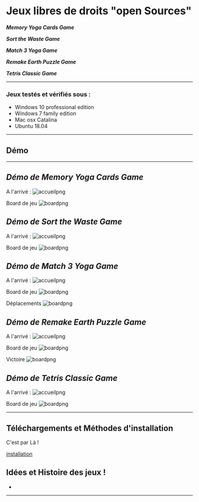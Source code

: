 # Jeux libres de droits "open Sources"

***Memory Yoga Cards Game***

***Sort the Waste Game***

***Match 3 Yoga Game***

***Remake Earth Puzzle Game***

***Tetris Classic Game***

---
### Jeux testés et vérifiés sous :
  - Windows 10 professional edition
  - Windows 7 family edition
  - Mac osx Catalina
  - Ubuntu 18.04
---

## Démo
---

***Démo de Memory Yoga Cards Game***
---
A l'arrivé :
![accueilpng](memory-1.png)

Board de jeu
![boardpng](memory-2.png)

***Démo de Sort the Waste Game***
---
A l'arrivé :
![accueilpng](sortwaste-1.png)

Board de jeu
![boardpng](sortwaste-2.png)

***Démo de Match 3 Yoga Game***
---
A l'arrivé :
![accueilpng](match3-0.png)

Board de jeu
![boardpng](match3-1.png)

Déplacements
![boardpng](match3-2.png)

***Démo de Remake Earth Puzzle Game***
---
A l'arrivé :
![accueilpng](remake-0.png)

Board de jeu
![boardpng](remake-1.png)

Victoire
![boardpng](remake-2.png)

***Démo de Tetris Classic Game***
---
A l'arrivé :
![accueilpng](tetris-1.png)

Board de jeu
![boardpng](tetris-2.png)


---
## Téléchargements et Méthodes d'installation

C'est par Là !

[installation](https://github.com/rodolphe37/install-games-repository/blob/master/tutoriel-installation-games/INSTALLATION.md)



## Idées et Histoire des jeux !

-

---
